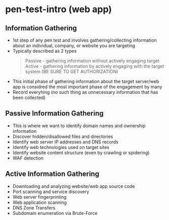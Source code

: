 # pen-test-intro (web app)
## Information Gathering
+ 1st step of any pen test and involves gathering/collecting information about an individual, company, or website you are targeting
+ Typically described as 2 types
    > Passive - gathering information without actively engaging target
    > Active - gathering information by actively engaging with the target system (BE SURE TO GET AUTHORIZATION)
+ This initial phase of gathering information about the target server/web app is considred the most important phase of the engagement by many
+ Record everyhing (no such thing as unnecessary information that has been collected)

## Passive Information Gathering
+ This is where we want to identify domain names and ownership information
+ Discover hidden/disallowed files and directories
+ Identify web server IP addresses and DNS records
+ Identify web technologies used on target sites
+ Identify website content structure (even by crawling or spidering)
+ WAF detection

## Active Information Gathering
+ Downloading and analyzing website/web app source code
+ Port scanning and service discovery
+ Web server fingerprinting
+ Web application scanning
+ DNS Zone Transfers
+ Subdomain enumeration via Brute-Force

